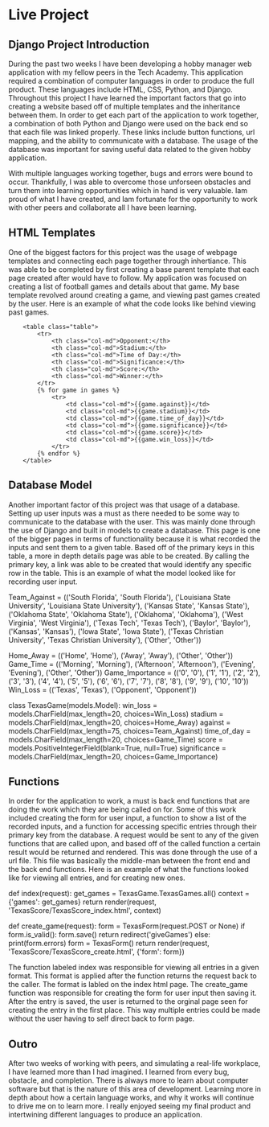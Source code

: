 # Live Project

## Django Project Introduction
  During the past two weeks I have been developing a hobby manager web application with my fellow peers in the Tech Academy. This application required a combination of computer languages in order to produce the full product. These languages include HTML, CSS, 
Python, and Django. Throughout this project I have learned the important factors that go into creating a website based off of multiple templates and the inheritance between them. In order to get each part of the application to work together, a combination of both Python and Django were used on the back end so that each file was linked properly. These links include button functions, url mapping, and the ability to communicate with a database. The usage of the database was important for saving useful data related to the given hobby application.

  With multiple languages working together, bugs and errors were bound to occur. Thankfully, I was able to overcome those unforseen obstacles and turn them into learning opportunities which in hand is very valuable. Iam proud of what I have created, and Iam fortunate for the opportunity to work with other peers and collaborate all I have been learning. 

## HTML Templates
  One of the biggest factors for this project was the usage of webpage templates and connecting each page together through inhertiance. This was able to be completed by first creating a base parent template that each page created after would have to follow. My application was focused on creating a list of football games and details about that game. My base template revolved around creating a game, and viewing past games created by the user. Here is an example of what the code looks like behind viewing past games. 
  
        <table class="table">
            <tr>
                <th class="col-md">Opponent:</th>
                <th class="col-md">Stadium:</th>
                <th class="col-md">Time of Day:</th>
                <th class="col-md">Significance:</th>
                <th class="col-md">Score:</th>
                <th class="col-md">Winner:</th>
            </tr>
            {% for game in games %}
                <tr>
                    <td class="col-md">{{game.against}}</td>
                    <td class="col-md">{{game.stadium}}</td>
                    <td class="col-md">{{game.time_of_day}}</td>
                    <td class="col-md">{{game.significance}}</td>
                    <td class="col-md">{{game.score}}</td>
                    <td class="col-md">{{game.win_loss}}</td>
                </tr>
            {% endfor %}
        </table>
        
## Database Model
  Another important factor of this project was that usage of a database. Setting up user inputs was a must as there needed to be some way to communicate to the database with the user. This was mainly done through the use of Django and built in models to create a database. This page is one of the bigger pages in terms of functionality because it is what recorded the inputs and sent them to a given table. Based off of the primary keys in this table, a more in depth details page was able to be created. By calling the primary key, a link was able to be created that would identify any specific row in the table. This is an example of what the model looked like for recording user input.
  
  Team_Against = (('South Florida', 'South Florida'), ('Louisiana State University', 'Louisiana State University'),
                ('Kansas State', 'Kansas State'), ('Oklahoma State', 'Oklahoma State'), ('Oklahoma', 'Oklahoma'),
                ('West Virginia', 'West Virginia'), ('Texas Tech', 'Texas Tech'), ('Baylor', 'Baylor'),
                ('Kansas', 'Kansas'), ('Iowa State', 'Iowa State'),
                ('Texas Christian University', 'Texas Christian University'), ('Other', 'Other'))

  Home_Away = (('Home', 'Home'), ('Away', 'Away'), ('Other', 'Other'))
  Game_Time = (('Morning', 'Morning'), ('Afternoon', 'Afternoon'), ('Evening', 'Evening'), ('Other', 'Other'))
  Game_Importance = (('0', '0'), ('1', '1'), ('2', '2'), ('3', '3'), ('4', '4'), ('5', '5'),
                   ('6', '6'), ('7', '7'), ('8', '8'), ('9', '9'), ('10', '10'))
  Win_Loss = (('Texas', 'Texas'), ('Opponent', 'Opponent'))


  class TexasGame(models.Model):
      win_loss = models.CharField(max_length=20, choices=Win_Loss)
      stadium = models.CharField(max_length=20, choices=Home_Away)
      against = models.CharField(max_length=75, choices=Team_Against)
      time_of_day = models.CharField(max_length=20, choices=Game_Time)
      score = models.PositiveIntegerField(blank=True, null=True)
      significance = models.CharField(max_length=20, choices=Game_Importance)
      
## Functions
  In order for the application to work, a must is back end functions that are doing the work which they are being called on for. Some of this work included creating the form for user input, a function to show a list of the recorded inputs, and a function for accessing specific entries through their primary key from the database. A request would be sent to any of the given functions that are called upon, and based off of the called function a certain result would be returned and rendered. This was done through the use of a url file. This file was basically the middle-man between the front end and the back end functions. Here is an example of what the functions looked like for viewing all entries, and for creating new ones. 
  
  def index(request):
    get_games = TexasGame.TexasGames.all()
    context = {'games': get_games}
    return render(request, 'TexasScore/TexasScore_index.html', context)


  def create_game(request):
      form = TexasForm(request.POST or None)
      if form.is_valid():
          form.save()
          return redirect('giveGames')
      else:
          print(form.errors)
          form = TexasForm()
      return render(request, 'TexasScore/TexasScore_create.html', {'form': form})

The function labeled index was responsible for viewing all entries in a given format. This format is applied after the function returns the request back to the caller. The format is labled on the index html page. The create_game function was responsible for creating the form for user input then saving it. After the entry is saved, the user is returned to the orginal page seen for creating the entry in the first place. This way multiple entries could be made without the user having to self direct back to form page. 

## Outro
  After two weeks of working with peers, and simulating a real-life workplace, I have learned more than I had imagined. I learned from every bug, obstacle, and completion. There is always more to learn about computer software but that is the nature of this area of development. Learning more in depth about how a certain language works, and why it works will continue to drive me on to learn more. I really enjoyed seeing my final product and intertwining different languages to produce an application. 
